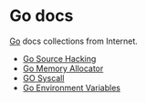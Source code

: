 # Go docs

[Go][1] docs collections from Internet.

 - [Go Source Hacking][2]
 - [Go Memory Allocator][3]
 - [GO Syscall][4]
 - [Go Environment Variables][5]


  [1]: https://github.com/golang/go
  [2]: https://github.com/J-J-J/Go-docs/blob/master/Go_Source_Hacking.md
  [3]: https://github.com/J-J-J/Go-docs/blob/master/Go_Memory_Allocator.md
  [4]: https://github.com/J-J-J/Go-docs/blob/master/GO_Syscall.md
  [5]: https://github.com/J-J-J/Go-docs/blob/master/Go_Environment_Variables.md

